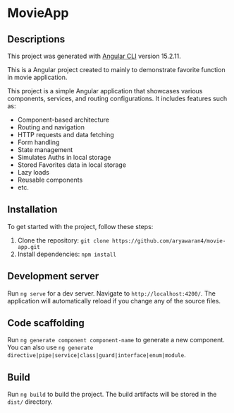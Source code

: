 # MovieApp

## Descriptions

This project was generated with [Angular CLI](https://github.com/angular/angular-cli) version 15.2.11.

This is a Angular project created to mainly to demonstrate favorite function in movie application.

This project is a simple Angular application that showcases various components, services, and routing configurations. It includes features such as:

- Component-based architecture
- Routing and navigation
- HTTP requests and data fetching
- Form handling
- State management
- Simulates Auths in local storage
- Stored Favorites data in local storage
- Lazy loads
- Reusable components
- etc.

## Installation

To get started with the project, follow these steps:

1. Clone the repository: `git clone https://github.com/aryawaran4/movie-app.git`
2. Install dependencies: `npm install`

## Development server

Run `ng serve` for a dev server. Navigate to `http://localhost:4200/`. The application will automatically reload if you change any of the source files.

## Code scaffolding

Run `ng generate component component-name` to generate a new component. You can also use `ng generate directive|pipe|service|class|guard|interface|enum|module`.

## Build

Run `ng build` to build the project. The build artifacts will be stored in the `dist/` directory.

